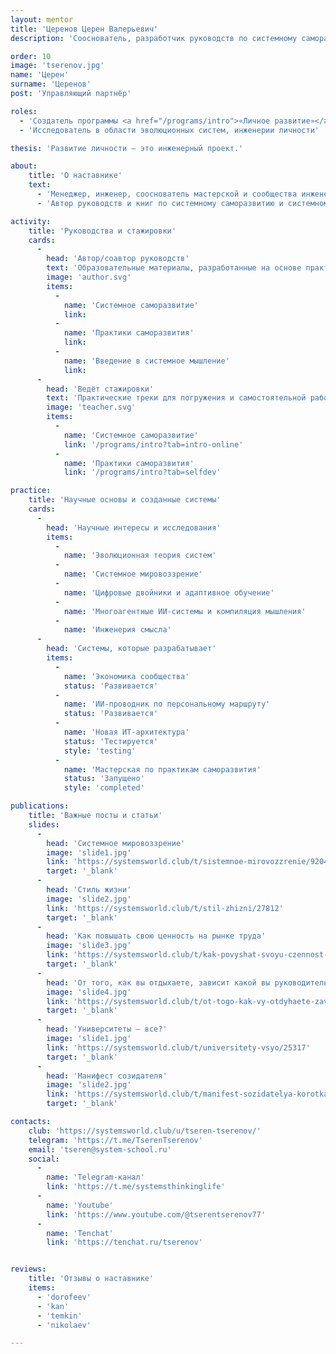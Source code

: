```yaml
---
layout: mentor
title: 'Церенов Церен Валерьевич'
description: 'Сооснователь, разработчик руководств по системному саморазвитию и мышлению.'

order: 10
image: 'tserenov.jpg'
name: 'Церен'
surname: 'Церенов'
post: 'Управляющий партнёр'

roles:
  - 'Создатель программы <a href="/programs/intro">«Личное развитие»</a>'
  - 'Исследователь в области эволюционных систем, инженерии личности'

thesis: 'Развитие личности — это инженерный проект.'

about:
    title: 'О наставнике'
    text:
      - 'Менеджер, инженер, сооснователь мастерской и сообщества инженеров-менеджеров.'
      - 'Автор руководств и книг по системному саморазвитию и системному мышлению, соавтор книги «Мысли системно» (Bombora).'

activity:
    title: 'Руководства и стажировки'
    cards:
      -
        head: 'Автор/соавтор руководств'
        text: 'Образовательные материалы, разработанные на основе практики и исследований'
        image: 'author.svg'
        items:
          -
            name: 'Системное саморазвитие'
            link:
          -
            name: 'Практики саморазвития'
            link:
          -
            name: 'Введение в системное мышление'
            link:
      -
        head: 'Ведёт стажировки'
        text: 'Практические треки для погружения и самостоятельной работы'
        image: 'teacher.svg'
        items:
          -
            name: 'Системное саморазвитие'
            link: '/programs/intro?tab=intro-online'
          -
            name: 'Практики саморазвития'
            link: '/programs/intro?tab=selfdev'

practice:
    title: 'Научные основы и созданные системы'
    cards:
      -
        head: 'Научные интересы и исследования'
        items:
          -
            name: 'Эволюционная теория систем'
          -
            name: 'Системное мировоззрение'
          -
            name: 'Цифровые двойники и адаптивное обучение'
          -
            name: 'Многоагентные ИИ-системы и компиляция мышления'
          -
            name: 'Инженерия смысла'
      -
        head: 'Системы, которые разрабатывает'
        items:
          -
            name: 'Экономика сообщества'
            status: 'Развивается'
          -
            name: 'ИИ-проводник по персональному маршруту'
            status: 'Развивается'
          -
            name: 'Новая ИТ-архитектура'
            status: 'Тестируется'
            style: 'testing'
          -
            name: 'Мастерская по практикам саморазвития'
            status: 'Запущено'
            style: 'completed'

publications:
    title: 'Важные посты и статьи'
    slides:
      -
        head: 'Системное мировоззрение'
        image: 'slide1.jpg'
        link: 'https://systemsworld.club/t/sistemnoe-mirovozzrenie/9204'
        target: '_blank'
      -
        head: 'Стиль жизни'
        image: 'slide2.jpg'
        link: 'https://systemsworld.club/t/stil-zhizni/27812'
        target: '_blank'
      -
        head: 'Как повышать свою ценность на рынке труда'
        image: 'slide3.jpg'
        link: 'https://systemsworld.club/t/kak-povyshat-svoyu-czennost-na-rynke-truda-ili-pro-karla-rante-i-moniku-prodakt-menedzhera/4473'
        target: '_blank'
      -
        head: 'От того, как вы отдыхаете, зависит какой вы руководитель'
        image: 'slide4.jpg'
        link: 'https://systemsworld.club/t/ot-togo-kak-vy-otdyhaete-zavisit-kakoj-vy-rukovoditel/15933'
        target: '_blank'
      -
        head: 'Университеты — все?'
        image: 'slide1.jpg'
        link: 'https://systemsworld.club/t/universitety-vsyo/25317'
        target: '_blank'
      -
        head: 'Манифест созидателя'
        image: 'slide2.jpg'
        link: 'https://systemsworld.club/t/manifest-sozidatelya-korotkaya-versiya/25747'
        target: '_blank'

contacts:
    club: 'https://systemsworld.club/u/tseren-tserenov/'
    telegram: 'https://t.me/TserenTserenov'
    email: 'tseren@system-school.ru'
    social:
      -
        name: 'Telegram-канал'
        link: 'https://t.me/systemsthinkinglife'
      -
        name: 'Youtube'
        link: 'https://www.youtube.com/@tserentserenov77'
      -
        name: 'Tenchat'
        link: 'https://tenchat.ru/tserenov'


reviews:
    title: 'Отзывы о наставнике'
    items:
      - 'dorofeev'
      - 'kan'
      - 'temkin'
      - 'nikolaev'

---
```

